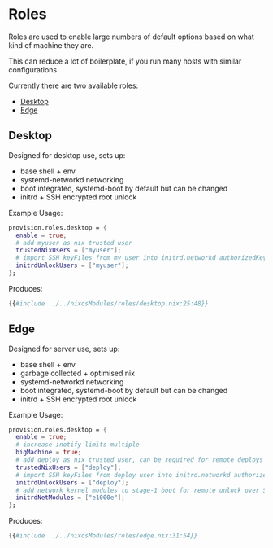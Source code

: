 # Roles

Roles are used to enable large numbers of default options based on what kind
of machine they are.

This can reduce a lot of boilerplate, if you run many hosts with similar configurations.

Currently there are two available roles:
 - [Desktop](#Desktop)
 - [Edge](#Edge)

## Desktop

Designed for desktop use, sets up:
  - base shell + env
  - systemd-networkd networking
  - boot integrated, systemd-boot by default but can be changed
  - initrd + SSH encrypted root unlock

Example Usage:
```nix
provision.roles.desktop = {
  enable = true;
  # add myuser as nix trusted user
  trustedNixUsers = ["myuser"];
  # import SSH keyFiles from my user into initrd.networkd authorizedKeyFiles
  initrdUnlockUsers = ["myuser"];
};
```

Produces:
```nix
{{#include ../../nixosModules/roles/desktop.nix:25:48}}
```

## Edge

Designed for server use, sets up:
 - base shell + env
 - garbage collected + optimised nix
 - systemd-networkd networking
 - boot integrated, systemd-boot by default but can be changed
 - initrd + SSH encrypted root unlock

Example Usage:
```nix
provision.roles.desktop = {
  enable = true;
  # increase inotify limits multiple
  bigMachine = true;
  # add deploy as nix trusted user, can be required for remote deploys
  trustedNixUsers = ["deploy"];
  # import SSH keyFiles from deploy user into initrd.networkd authorizedKeyFiles
  initrdUnlockUsers = ["deploy"];
  # add network kernel modules to stage-1 boot for remote unlock over SSH
  initrdNetModules = ["e1000e"];
};
```

Produces:
```nix
{{#include ../../nixosModules/roles/edge.nix:31:54}}
```
